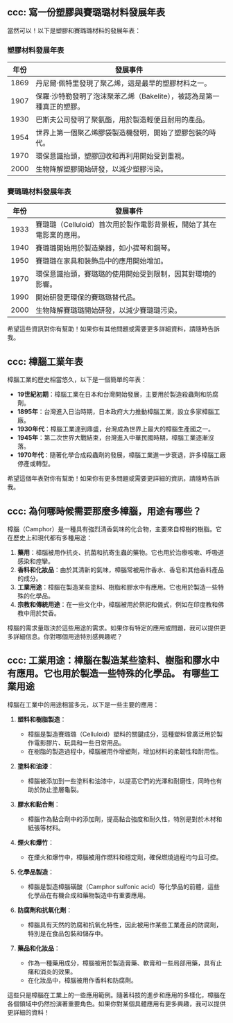 ## ccc: 寫一份塑膠與賽璐璐材料發展年表

當然可以！以下是塑膠和賽璐璐材料的發展年表：

### 塑膠材料發展年表
| 年份 | 發展事件 |
|------|----------|
| 1869 | 丹尼爾·佩特里發現了聚乙烯，這是最早的塑膠材料之一。 |
| 1907 | 保羅·沙特勒發明了泡沫聚苯乙烯（Bakelite），被認為是第一種真正的塑膠。 |
| 1930 | 巴斯夫公司發明了聚氨酯，用於製造輕便且耐用的產品。 |
| 1954 | 世界上第一個聚乙烯膠袋製造機發明，開始了塑膠包裝的時代。 |
| 1970 | 環保意識抬頭，塑膠回收和再利用開始受到重視。 |
| 2000 | 生物降解塑膠開始研發，以減少塑膠污染。 |

### 賽璐璐材料發展年表
| 年份 | 發展事件 |
|------|----------|
| 1933 | 賽璐璐（Celluloid）首次用於製作電影背景板，開始了其在電影業的應用。 |
| 1940 | 賽璐璐開始用於製造樂器，如小提琴和鋼琴。 |
| 1950 | 賽璐璐在家具和裝飾品中的應用開始增加。 |
| 1970 | 環保意識抬頭，賽璐璐的使用開始受到限制，因其對環境的影響。 |
| 1990 | 開始研發更環保的賽璐璐替代品。 |
| 2000 | 生物降解賽璐璐開始研發，以減少賽璐璐污染。 |

希望這些資訊對你有幫助！如果你有其他問題或需要更多詳細資料，請隨時告訴我。

## ccc: 樟腦工業年表

樟腦工業的歷史相當悠久，以下是一個簡單的年表：

- **19世紀初期**：樟腦工業在日本和台灣開始發展，主要用於製造殺蟲劑和防腐劑。
- **1895年**：台灣進入日治時期，日本政府大力推動樟腦工業，設立多家樟腦工廠。
- **1930年代**：樟腦工業達到鼎盛，台灣成為世界上最大的樟腦生產國之一。
- **1945年**：第二次世界大戰結束，台灣進入中華民國時期，樟腦工業逐漸沒落。
- **1970年代**：隨著化學合成殺蟲劑的發展，樟腦工業進一步衰退，許多樟腦工廠停產或轉型。

希望這個年表對你有幫助！如果你有更多問題或需要更詳細的資訊，請隨時告訴我。


## ccc: 為何哪時候需要那麼多樟腦，用途有哪些？

樟腦（Camphor）是一種具有強烈清香氣味的化合物，主要來自樟樹的樹脂。它在歷史上和現代都有多種用途：

1. **藥用**：樟腦被用作抗炎、抗菌和抗寄生蟲的藥物。它也用於治療咳嗽、呼吸道感染和痙攣。
2. **香料和化妝品**：由於其清新的氣味，樟腦常被用作香水、香皂和其他香料產品的成分。
3. **工業用途**：樟腦在製造某些塗料、樹脂和膠水中有應用。它也用於製造一些特殊的化學品。
4. **宗教和傳統用途**：在一些文化中，樟腦被用於祭祀和儀式，例如在印度教和佛教中用於焚香。

樟腦的需求量取決於這些用途的需求。如果你有特定的應用或問題，我可以提供更多詳細信息。你對哪個用途特別感興趣呢？

## ccc: 工業用途：樟腦在製造某些塗料、樹脂和膠水中有應用。它也用於製造一些特殊的化學品。 有哪些工業用途

樟腦在工業中的用途相當多元，以下是一些主要的應用：

1. **塑料和樹脂製造**：
   - 樟腦是製造賽璐璐（Celluloid）塑料的關鍵成分，這種塑料曾廣泛用於製作電影膠片、玩具和一些日常用品。
   - 在樹脂的製造過程中，樟腦被用作增塑劑，增加材料的柔韌性和耐用性。

2. **塗料和油漆**：
   - 樟腦被添加到一些塗料和油漆中，以提高它們的光澤和耐磨性，同時也有助於防止塗層龜裂。

3. **膠水和黏合劑**：
   - 樟腦作為黏合劑中的添加劑，提高黏合強度和耐久性，特別是對於木材和紙張等材料。

4. **煙火和爆竹**：
   - 在煙火和爆竹中，樟腦被用作燃料和穩定劑，確保燃燒過程均勻且可控。

5. **化學品製造**：
   - 樟腦是製造樟腦磺酸（Camphor sulfonic acid）等化學品的前體，這些化學品在有機合成和藥物製造中有重要應用。

6. **防腐劑和抗氧化劑**：
   - 樟腦具有天然的防腐和抗氧化特性，因此被用作某些工業產品的防腐劑，特別是在食品包裝和儲存中。

7. **藥品和化妝品**：
   - 作為一種藥用成分，樟腦被用於製造膏藥、軟膏和一些局部用藥，具有止痛和消炎的效果。
   - 在化妝品中，樟腦被用作香料和防腐劑。

這些只是樟腦在工業上的一些應用範例。隨著科技的進步和應用的多樣化，樟腦在各個領域中仍然扮演著重要角色。如果你對某個具體應用有更多興趣，我可以提供更詳細的資料！

